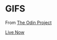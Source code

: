 # GIFS

From [The Odin Project](https://www.theodinproject.com)

[Live Now](https://vibovenkat123.github.io/GIFS/)
